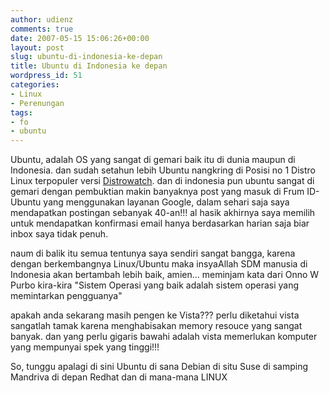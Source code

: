```yaml
---
author: udienz
comments: true
date: 2007-05-15 15:06:26+00:00
layout: post
slug: ubuntu-di-indonesia-ke-depan
title: Ubuntu di Indonesia ke depan
wordpress_id: 51
categories:
- Linux
- Perenungan
tags:
- fo
- ubuntu
---
```


Ubuntu, adalah OS yang sangat di gemari baik itu di dunia maupun di Indonesia. dan sudah setahun lebih Ubuntu nangkring di Posisi no 1 Distro Linux terpopuler versi [Distrowatch](http://distrowatch.com/). dan di indonesia pun ubuntu sangat di gemari dengan pembuktian makin banyaknya post yang masuk di Frum ID-Ubuntu  yang menggunakan layanan Google, dalam sehari saja saya mendapatkan postingan sebanyak 40-an!!! al hasik akhirnya saya memilih untuk mendapatkan konfirmasi email hanya berdasarkan harian saja biar inbox saya tidak penuh.

naum di balik itu semua tentunya saya sendiri sangat bangga, karena dengan berkembangnya Linux/Ubuntu maka insyaAllah SDM manusia di Indonesia akan bertambah lebih baik, amien... meminjam kata dari Onno W Purbo kira-kira "Sistem Operasi yang baik adalah sistem operasi yang memintarkan pengguanya"

apakah anda sekarang masih pengen ke Vista??? perlu diketahui vista sangatlah tamak karena menghabisakan memory resouce yang sangat banyak. dan yang perlu gigaris bawahi adalah vista memerlukan komputer yang mempunyai spek yang tinggi!!!

So, tunggu apalagi di sini Ubuntu di sana Debian di situ Suse di samping Mandriva di depan Redhat dan di mana-mana LINUX
